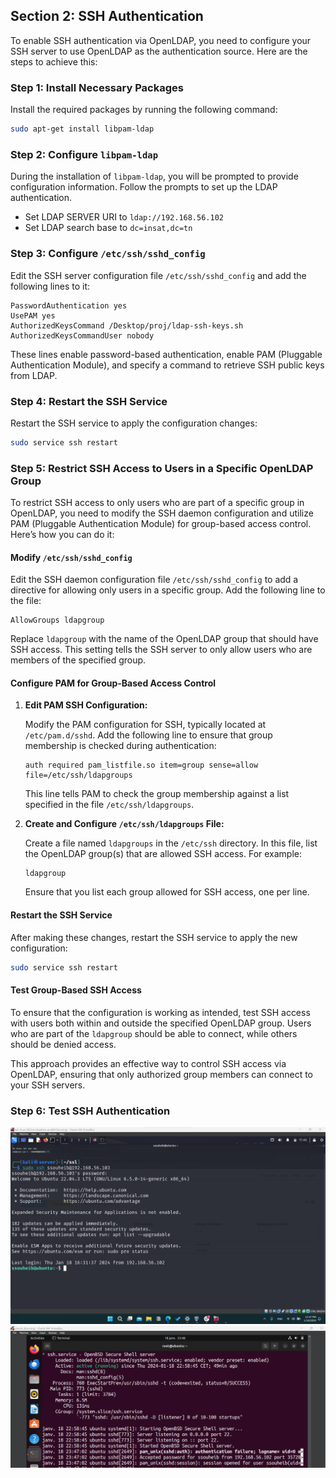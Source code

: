 ## Section 2: SSH Authentication

To enable SSH authentication via OpenLDAP, you need to configure your SSH server to use OpenLDAP as the authentication source. Here are the steps to achieve this:

### Step 1: Install Necessary Packages

Install the required packages by running the following command:

```bash
sudo apt-get install libpam-ldap
```

### Step 2: Configure `libpam-ldap`

During the installation of `libpam-ldap`, you will be prompted to provide configuration information. Follow the prompts to set up the LDAP authentication.

- Set LDAP SERVER URI to `ldap://192.168.56.102`
- Set LDAP search base to `dc=insat,dc=tn`

### Step 3: Configure `/etc/ssh/sshd_config`

Edit the SSH server configuration file `/etc/ssh/sshd_config` and add the following lines to it:

```text
PasswordAuthentication yes
UsePAM yes
AuthorizedKeysCommand /Desktop/proj/ldap-ssh-keys.sh
AuthorizedKeysCommandUser nobody
```

These lines enable password-based authentication, enable PAM (Pluggable Authentication Module), and specify a command to retrieve SSH public keys from LDAP.


### Step 4: Restart the SSH Service

Restart the SSH service to apply the configuration changes:

```bash
sudo service ssh restart
```


### Step 5: Restrict SSH Access to Users in a Specific OpenLDAP Group

To restrict SSH access to only users who are part of a specific group in OpenLDAP, you need to modify the SSH daemon configuration and utilize PAM (Pluggable Authentication Module) for group-based access control. Here’s how you can do it:

####  Modify `/etc/ssh/sshd_config`

Edit the SSH daemon configuration file `/etc/ssh/sshd_config` to add a directive for allowing only users in a specific group. Add the following line to the file:

```text
AllowGroups ldapgroup
```

Replace `ldapgroup` with the name of the OpenLDAP group that should have SSH access. This setting tells the SSH server to only allow users who are members of the specified group.

#### Configure PAM for Group-Based Access Control

1. **Edit PAM SSH Configuration:**

   Modify the PAM configuration for SSH, typically located at `/etc/pam.d/sshd`. Add the following line to ensure that group membership is checked during authentication:

   ```text
   auth required pam_listfile.so item=group sense=allow file=/etc/ssh/ldapgroups
   ```

   This line tells PAM to check the group membership against a list specified in the file `/etc/ssh/ldapgroups`.

2. **Create and Configure `/etc/ssh/ldapgroups` File:**

   Create a file named `ldapgroups` in the `/etc/ssh` directory. In this file, list the OpenLDAP group(s) that are allowed SSH access. For example:

   ```text
   ldapgroup
   ```

   Ensure that you list each group allowed for SSH access, one per line.

#### Restart the SSH Service

After making these changes, restart the SSH service to apply the new configuration:

```bash
sudo service ssh restart
```

#### Test Group-Based SSH Access

To ensure that the configuration is working as intended, test SSH access with users both within and outside the specified OpenLDAP group. Users who are part of the `ldapgroup` should be able to connect, while others should be denied access.

This approach provides an effective way to control SSH access via OpenLDAP, ensuring that only authorized group members can connect to your SSH servers.


### Step 6: Test SSH Authentication
![sshwork](images/sshwork.png)
![sshproof](images/sshproof.png)